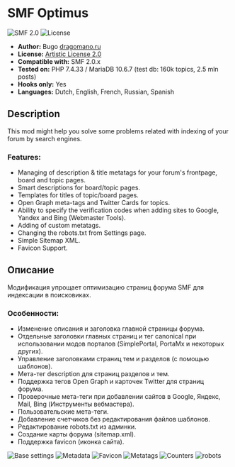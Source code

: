 # SMF Optimus

![SMF 2.0](https://img.shields.io/badge/SMF-2.0-75879b.svg?style=flat)
![License](https://img.shields.io/github/license/dragomano/optimus)

- **Author:** Bugo [dragomano.ru](https://dragomano.ru/mods/optimus)
- **License:** [Artistic License 2.0](https://opensource.org/licenses/artistic-license-2.0)
- **Compatible with:** SMF 2.0.x
- **Tested on:** PHP 7.4.33 / MariaDB 10.6.7 (test db: 160k topics, 2.5 mln posts)
- **Hooks only:** Yes
- **Languages:** Dutch, English, French, Russian, Spanish

## Description

This mod might help you solve some problems related with indexing of your forum by search engines.

### Features:

- Managing of description & title metatags for your forum's frontpage, board and topic pages.
- Smart descriptions for board/topic pages.
- Templates for titles of topic/board pages.
- Open Graph meta-tags and Twitter Cards for topics.
- Ability to specify the verification codes when adding sites to Google, Yandex and Bing (Webmaster Tools).
- Adding of custom metatags.
- Changing the robots.txt from Settings page.
- Simple Sitemap XML.
- Favicon Support.

## Описание

Модификация упрощает оптимизацию страниц форума SMF для индексации в поисковиках.

### Особенности:

- Изменение описания и заголовка главной страницы форума.
- Отдельные заголовки главных страниц и тег canonical при использовании модов порталов (SimplePortal, PortaMx и некоторых других).
- Управление заголовками страниц тем и разделов (с помощью шаблонов).
- Мета-тег description для страниц разделов и тем.
- Поддержка тегов Open Graph и карточек Twitter для страниц форума.
- Проверочные мета-теги при добавлении сайтов в Google, Яндекс, Mail, Bing (Инструменты вебмастера).
- Пользовательские мета-теги.
- Добавление счетчиков без редактирования файлов шаблонов.
- Редактирование robots.txt из админки.
- Создание карты форума (sitemap.xml).
- Поддержка favicon (иконка сайта).

![Base settings](https://user-images.githubusercontent.com/229402/75113837-0ac2fc80-5673-11ea-99e3-ecf208b67906.png)
![Metadata](https://user-images.githubusercontent.com/229402/75113839-0c8cc000-5673-11ea-901e-967917523427.png)
![Favicon](https://user-images.githubusercontent.com/229402/75113840-0d255680-5673-11ea-9b04-3296929423cd.png)
![Metatags](https://user-images.githubusercontent.com/229402/75113841-0dbded00-5673-11ea-9e67-5523119fd4f8.png)
![Counters](https://user-images.githubusercontent.com/229402/75113842-0dbded00-5673-11ea-8cec-af737e5be9e6.png)
![robots](https://user-images.githubusercontent.com/229402/75113843-0eef1a00-5673-11ea-9679-ff2433859c8a.png)
